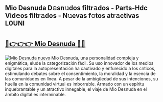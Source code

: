 ## Mio Desnuda D𝚎sn𝚞dos filtr𝚊dos - Parts-Hdc Vid𝚎os filtr𝚊dos - N𝚞evas f𝚘tos atr𝚊ctivas L0UNI

# <h2><a href="http://mbbxe2.tromn.icu/?c=Mio+Desnuda">🔗👉👉👉 Mio Desnuda 🔗🔗</a></h2>

[![Mio Desnuda nuevo](https://i.imgur.com/pEAQMta.gif)](http://mbbxe2.tromn.icu/?c=Mio+Desnuda)
Mio Desnuda, una personalidad compleja y enigmática, elude la categorización fácil. Su uso innovador de los medios digitales para la autopresentación ha cautivado y enfurecido a los críticos, estimulando debates sobre el consentimiento, la moralidad y la esencia de las comunidades en línea. A pesar de la ambigüedad de sus intenciones, su huella en la comunidad virtual es imborrable. Armado con un espíritu inquebrantable y un atractivo innegable, el viaje de Mio Desnuda en el ámbito digital es interminable.
